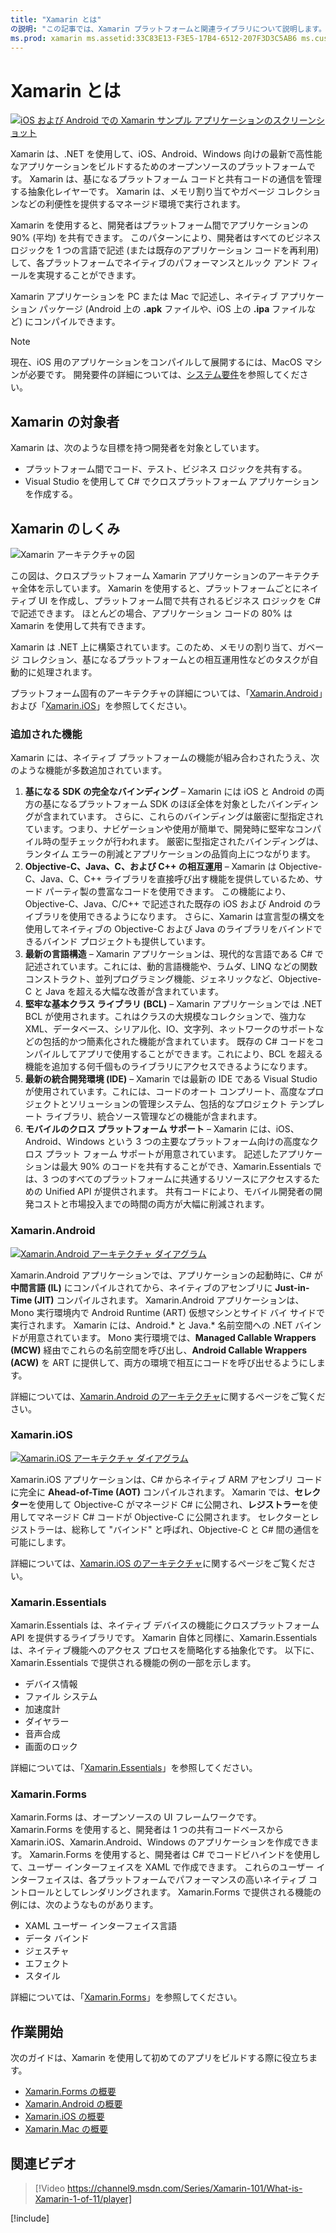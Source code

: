 ```yaml
---
title: "Xamarin とは"
の説明: "この記事では、Xamarin プラットフォームと関連ライブラリについて説明します。"
ms.prod: xamarin ms.assetid:33C83E13-F3E5-17B4-6512-207F3D3C5AB6 ms.custom: video author: profexorgeek ms.author: jusjohns ms.date:05/28/2020 no-loc: [Xamarin.Forms, Xamarin.Essentials]
---
```


# <a name="what-is-xamarin"></a>Xamarin とは

[![iOS および Android での Xamarin サンプル アプリケーションのスクリーンショット](what-is-xamarin-images/xamarin-app-cropped.png)](what-is-xamarin-images/xamarin-app.png#lightbox)

Xamarin は、.NET を使用して、iOS、Android、Windows 向けの最新で高性能なアプリケーションをビルドするためのオープンソースのプラットフォームです。 Xamarin は、基になるプラットフォーム コードと共有コードの通信を管理する抽象化レイヤーです。 Xamarin は、メモリ割り当てやガベージ コレクションなどの利便性を提供するマネージド環境で実行されます。

Xamarin を使用すると、開発者はプラットフォーム間でアプリケーションの 90% (平均) を共有できます。 このパターンにより、開発者はすべてのビジネス ロジックを 1 つの言語で記述 (または既存のアプリケーション コードを再利用) して、各プラットフォームでネイティブのパフォーマンスとルック アンド フィールを実現することができます。

Xamarin アプリケーションを PC または Mac で記述し、ネイティブ アプリケーション パッケージ (Android 上の **.apk** ファイルや、iOS 上の **.ipa** ファイルなど) にコンパイルできます。

> [!NOTE]
> 現在、iOS 用のアプリケーションをコンパイルして展開するには、MacOS マシンが必要です。 開発要件の詳細については、[システム要件](~/cross-platform/get-started/requirements.md#macos-requirements)を参照してください。

## <a name="who-xamarin-is-for"></a>Xamarin の対象者

Xamarin は、次のような目標を持つ開発者を対象としています。

- プラットフォーム間でコード、テスト、ビジネス ロジックを共有する。
- Visual Studio を使用して C# でクロスプラットフォーム アプリケーションを作成する。

## <a name="how-xamarin-works"></a>Xamarin のしくみ

![Xamarin アーキテクチャの図](what-is-xamarin-images/xamarin-architecture.png)

この図は、クロスプラットフォーム Xamarin アプリケーションのアーキテクチャ全体を示しています。 Xamarin を使用すると、プラットフォームごとにネイティブ UI を作成し、プラットフォーム間で共有されるビジネス ロジックを C# で記述できます。 ほとんどの場合、アプリケーション コードの 80% は Xamarin を使用して共有できます。

Xamarin は .NET 上に構築されています。このため、メモリの割り当て、ガベージ コレクション、基になるプラットフォームとの相互運用性などのタスクが自動的に処理されます。

プラットフォーム固有のアーキテクチャの詳細については、「[Xamarin.Android](#xamarinandroid)」および「[Xamarin.iOS](#xamarinios)」を参照してください。

### <a name="added-features"></a>追加された機能

Xamarin には、ネイティブ プラットフォームの機能が組み合わされたうえ、次のような機能が多数追加されています。

1. **基になる SDK の完全なバインディング** – Xamarin には iOS と Android の両方の基になるプラットフォーム SDK のほぼ全体を対象としたバインディングが含まれています。 さらに、これらのバインディングは厳密に型指定されています。つまり、ナビゲーションや使用が簡単で、開発時に堅牢なコンパイル時の型チェックが行われます。 厳密に型指定されたバインディングは、ランタイム エラーの削減とアプリケーションの品質向上につながります。
1. **Objective-C、Java、C、および C++ の相互運用** – Xamarin は Objective-C、Java、C、C++ ライブラリを直接呼び出す機能を提供しているため、サード パーティ製の豊富なコードを使用できます。 この機能により、Objective-C、Java、C/C++ で記述された既存の iOS および Android のライブラリを使用できるようになります。 さらに、Xamarin は宣言型の構文を使用してネイティブの Objective-C および Java のライブラリをバインドできるバインド プロジェクトも提供しています。
1. **最新の言語構造** – Xamarin アプリケーションは、現代的な言語である C# で記述されています。これには、動的言語機能や、ラムダ、LINQ などの関数コンストラクト、並列プログラミング機能、ジェネリックなど、Objective-C と Java を超える大幅な改善が含まれています。
1. **堅牢な基本クラス ライブラリ (BCL)** – Xamarin アプリケーションでは .NET BCL が使用されます。これはクラスの大規模なコレクションで、強力な XML、データベース、シリアル化、IO、文字列、ネットワークのサポートなどの包括的かつ簡素化された機能が含まれています。 既存の C# コードをコンパイルしてアプリで使用することができます。これにより、BCL を超える機能を追加する何千個ものライブラリにアクセスできるようになります。
1. **最新の統合開発環境 (IDE)** – Xamarin では最新の IDE である Visual Studio が使用されています。これには、コードのオート コンプリート、高度なプロジェクトとソリューションの管理システム、包括的なプロジェクト テンプレート ライブラリ、統合ソース管理などの機能が含まれます。
1. **モバイルのクロス プラットフォーム サポート** – Xamarin には、iOS、Android、Windows という 3 つの主要なプラットフォーム向けの高度なクロス プラット フォーム サポートが用意されています。 記述したアプリケーションは最大 90% のコードを共有することができ、Xamarin.Essentials では、3 つのすべてのプラットフォームに共通するリソースにアクセスするための Unified API が提供されます。 共有コードにより、モバイル開発者の開発コストと市場投入までの時間の両方が大幅に削減されます。

### <a name="xamarinandroid"></a>Xamarin.Android

[![Xamarin.Android アーキテクチャ ダイアグラム](what-is-xamarin-images/android-architecture-cropped.png)](what-is-xamarin-images/android-architecture.png#lightbox)

Xamarin.Android アプリケーションでは、アプリケーションの起動時に、C# が **中間言語 (IL)** にコンパイルされてから、ネイティブのアセンブリに **Just-in-Time (JIT)** コンパイルされます。 Xamarin.Android アプリケーションは、Mono 実行環境内で Android Runtime (ART) 仮想マシンとサイド バイ サイドで実行されます。 Xamarin には、Android.* と Java.* 名前空間への .NET バインドが用意されています。 Mono 実行環境では、**Managed Callable Wrappers (MCW)** 経由でこれらの名前空間を呼び出し、**Android Callable Wrappers (ACW)** を ART に提供して、両方の環境で相互にコードを呼び出せるようにします。

詳細については、[Xamarin.Android のアーキテクチャ](~/android/internals/architecture.md)に関するページをご覧ください。

### <a name="xamarinios"></a>Xamarin.iOS

[![Xamarin.iOS アーキテクチャ ダイアグラム](what-is-xamarin-images/ios-architecture-cropped.png)](what-is-xamarin-images/ios-architecture.png#lightbox)

Xamarin.iOS アプリケーションは、C# からネイティブ ARM アセンブリ コードに完全に **Ahead-of-Time (AOT)** コンパイルされます。 Xamarin では、**セレクター**を使用して Objective-C がマネージド C# に公開され、**レジストラー**を使用してマネージド C# コードが Objective-C に公開されます。 セレクターとレジストラーは、総称して "バインド" と呼ばれ、Objective-C と C# 間の通信を可能にします。

詳細については、[Xamarin.iOS のアーキテクチャ](~/ios/internals/architecture.md)に関するページをご覧ください。

### Xamarin.Essentials

Xamarin.Essentials は、ネイティブ デバイスの機能にクロスプラットフォーム API を提供するライブラリです。 Xamarin 自体と同様に、Xamarin.Essentials は、ネイティブ機能へのアクセス プロセスを簡略化する抽象化です。 以下に、Xamarin.Essentials で提供される機能の例の一部を示します。

- デバイス情報
- ファイル システム
- 加速度計
- ダイヤラー
- 音声合成
- 画面のロック

詳細については、「[Xamarin.Essentials](~/essentials/index.md)」を参照してください。

### Xamarin.Forms

Xamarin.Forms は、オープンソースの UI フレームワークです。 Xamarin.Forms を使用すると、開発者は 1 つの共有コードベースから Xamarin.iOS、Xamarin.Android、Windows のアプリケーションを作成できます。 Xamarin.Forms を使用すると、開発者は C# でコードビハインドを使用して、ユーザー インターフェイスを XAML で作成できます。 これらのユーザー インターフェイスは、各プラットフォームでパフォーマンスの高いネイティブ コントロールとしてレンダリングされます。 Xamarin.Forms で提供される機能の例には、次のようなものがあります。

- XAML ユーザー インターフェイス言語
- データ バインド
- ジェスチャ
- エフェクト
- スタイル

詳細については、「[Xamarin.Forms](~/xamarin-forms/index.yml)」を参照してください。

## <a name="get-started"></a>作業開始

次のガイドは、Xamarin を使用して初めてのアプリをビルドする際に役立ちます。

- [Xamarin.Forms の概要](~/xamarin-forms/index.yml)
- [Xamarin.Android の概要](~/android/index.yml)
- [Xamarin.iOS の概要](~/ios/index.yml)
- [Xamarin.Mac の概要](~/mac/index.yml)

## <a name="related-video"></a>関連ビデオ

> [!Video https://channel9.msdn.com/Series/Xamarin-101/What-is-Xamarin-1-of-11/player]

[!include[](~/essentials/includes/xamarin-show-essentials.md)]
